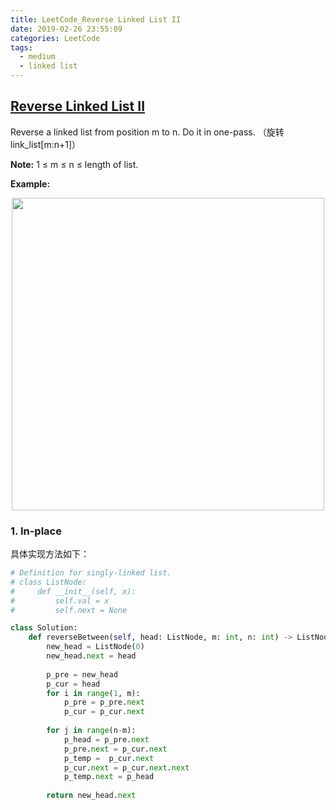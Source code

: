 ```yaml
---
title: LeetCode_Reverse Linked List II
date: 2019-02-26 23:55:09
categories: LeetCode
tags: 
  - medium
  - linked list
---
```


## [Reverse Linked List II](https://leetcode.com/problems/reverse-linked-list-ii/)

Reverse a linked list from position m to n. Do it in one-pass.
（旋转link_list[m:n+1]）

<!--more-->

**Note:** 1 ≤ m ≤ n ≤ length of list.

**Example:** 

<div align=center>
	<img src="/images/leetcode_92.png" width = "500" align=center/>
</div>

### 1. In-place
具体实现方法如下：

```python
# Definition for singly-linked list.
# class ListNode:
#     def __init__(self, x):
#         self.val = x
#         self.next = None

class Solution:
    def reverseBetween(self, head: ListNode, m: int, n: int) -> ListNode:
        new_head = ListNode(0)
        new_head.next = head
        
        p_pre = new_head
        p_cur = head
        for i in range(1, m):
            p_pre = p_pre.next
            p_cur = p_cur.next
     
        for j in range(n-m):
            p_head = p_pre.next
            p_pre.next = p_cur.next
            p_temp =  p_cur.next
            p_cur.next = p_cur.next.next
            p_temp.next = p_head
           
        return new_head.next
```